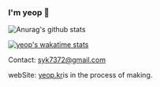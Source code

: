 ### I'm yeop 👋
![Anurag's github stats](https://github-readme-stats.vercel.app/api?username=is-yeop&show_icons=true&theme=dracula)

[![yeop's wakatime stats](https://github-readme-stats.vercel.app/api/wakatime?username=yeop)](https://github.com/anuraghazra/github-readme-stats)

Contact: <a href = "mailto: yeop@soongsil.ac.kr">syk7372@gmail.com</a>

webSite: <a href = "http://yeop.kr">yeop.kr</a>is in the process of making.

<!--
**is-yeop/is-yeop** is a ✨ _special_ ✨ repository because its `README.md` (this file) appears on your GitHub profile.

Here are some ideas to get you started:

- 🔭 I’m currently working on ...
- 🌱 I’m currently learning ...
- 👯 I’m looking to collaborate on ...
- 🤔 I’m looking for help with ...
- 💬 Ask me about ...
- 📫 How to reach me: ...
- 😄 Pronouns: ...
- ⚡ Fun fact: ...
-->
